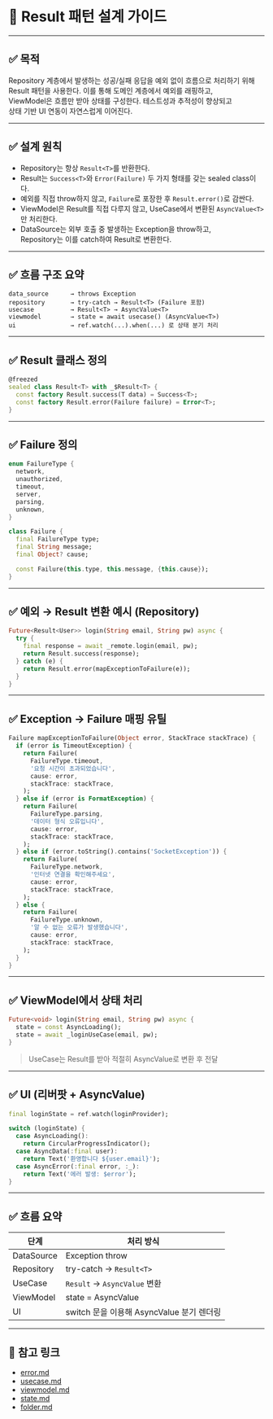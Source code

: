# 🎯 Result 패턴 설계 가이드

---

## ✅ 목적

Repository 계층에서 발생하는 성공/실패 응답을 예외 없이 흐름으로 처리하기 위해  
Result 패턴을 사용한다. 이를 통해 도메인 계층에서 예외를 래핑하고,  
ViewModel은 흐름만 받아 상태를 구성한다. 테스트성과 추적성이 향상되고  
상태 기반 UI 연동이 자연스럽게 이어진다.

---

## ✅ 설계 원칙

- Repository는 항상 `Result<T>`를 반환한다.
- Result는 `Success<T>`와 `Error(Failure)` 두 가지 형태를 갖는 sealed class이다.
- 예외를 직접 throw하지 않고, `Failure`로 포장한 후 `Result.error()`로 감싼다.
- ViewModel은 Result를 직접 다루지 않고, UseCase에서 변환된 `AsyncValue<T>`만 처리한다.
- DataSource는 외부 호출 중 발생하는 Exception을 throw하고,  
  Repository는 이를 catch하여 Result로 변환한다.

---

## ✅ 흐름 구조 요약

```text
data_source      → throws Exception
repository       → try-catch → Result<T> (Failure 포함)
usecase          → Result<T> → AsyncValue<T>
viewmodel        → state = await usecase() (AsyncValue<T>)
ui               → ref.watch(...).when(...) 로 상태 분기 처리
```

---

## ✅ Result 클래스 정의

```dart
@freezed
sealed class Result<T> with _$Result<T> {
  const factory Result.success(T data) = Success<T>;
  const factory Result.error(Failure failure) = Error<T>;
}
```

---

## ✅ Failure 정의

```dart
enum FailureType {
  network,
  unauthorized,
  timeout,
  server,
  parsing,
  unknown,
}

class Failure {
  final FailureType type;
  final String message;
  final Object? cause;

  const Failure(this.type, this.message, {this.cause});
}
```

---

## ✅ 예외 → Result 변환 예시 (Repository)

```dart
Future<Result<User>> login(String email, String pw) async {
  try {
    final response = await _remote.login(email, pw);
    return Result.success(response);
  } catch (e) {
    return Result.error(mapExceptionToFailure(e));
  }
}
```

---

## ✅ Exception → Failure 매핑 유틸

```dart
Failure mapExceptionToFailure(Object error, StackTrace stackTrace) {
  if (error is TimeoutException) {
    return Failure(
      FailureType.timeout,
      '요청 시간이 초과되었습니다',
      cause: error,
      stackTrace: stackTrace,
    );
  } else if (error is FormatException) {
    return Failure(
      FailureType.parsing,
      '데이터 형식 오류입니다',
      cause: error,
      stackTrace: stackTrace,
    );
  } else if (error.toString().contains('SocketException')) {
    return Failure(
      FailureType.network,
      '인터넷 연결을 확인해주세요',
      cause: error,
      stackTrace: stackTrace,
    );
  } else {
    return Failure(
      FailureType.unknown,
      '알 수 없는 오류가 발생했습니다',
      cause: error,
      stackTrace: stackTrace,
    );
  }
}
```

---

## ✅ ViewModel에서 상태 처리

```dart
Future<void> login(String email, String pw) async {
  state = const AsyncLoading();
  state = await _loginUseCase(email, pw);
}
```

> UseCase는 Result를 받아 적절히 AsyncValue로 변환 후 전달

---

## ✅ UI (리버팟 + AsyncValue)

```dart
final loginState = ref.watch(loginProvider);

switch (loginState) {
  case AsyncLoading():
    return CircularProgressIndicator();
  case AsyncData(:final user):
    return Text('환영합니다 ${user.email}');
  case AsyncError(:final error, :_):
    return Text('에러 발생: $error');
}
```

---

## ✅ 흐름 요약

| 단계       | 처리 방식                          |
|------------|-----------------------------------|
| DataSource | Exception throw                   |
| Repository | try-catch → `Result<T>`             |
| UseCase    | `Result` → `AsyncValue` 변환           |
| ViewModel  | state = AsyncValue                |
| UI         | switch 문을 이용해 AsyncValue 분기 렌더링 |

---

## 🔁 참고 링크

- [error.md](error.md)
- [usecase.md](../logic/usecase.md)
- [viewmodel.md](../ui/viewmodel.md)
- [state.md](../ui/state.md)
- [folder.md](folder.md)
